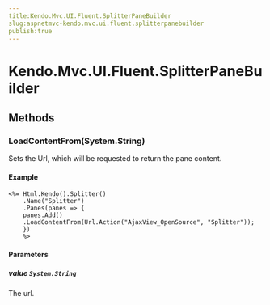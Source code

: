 ```yaml
---
title:Kendo.Mvc.UI.Fluent.SplitterPaneBuilder
slug:aspnetmvc-kendo.mvc.ui.fluent.splitterpanebuilder
publish:true
---
```


# Kendo.Mvc.UI.Fluent.SplitterPaneBuilder

## Methods

### LoadContentFrom(System.String)
Sets the Url, which will be requested to return the pane content.

#### Example
    <%= Html.Kendo().Splitter()
        .Name("Splitter")
        .Panes(panes => {
        panes.Add()
        .LoadContentFrom(Url.Action("AjaxView_OpenSource", "Splitter"));
        })
        %>

#### Parameters

##### value `System.String`
The url.